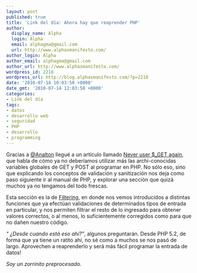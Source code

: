 ```yaml
---
layout: post
published: true
title: 'Link del día: Ahora hay que reaprender PHP'
author:
  display_name: Alpha
  login: Alpha
  email: alphagma@gmail.com
  url: http://www.alphasmanifesto.com/
author_login: Alpha
author_email: alphagma@gmail.com
author_url: http://www.alphasmanifesto.com/
wordpress_id: 2218
wordpress_url: http://blog.alphasmanifesto.com/?p=2218
date: '2010-07-14 10:03:50 +0000'
date_gmt: '2010-07-14 12:03:50 +0000'
categories:
- Link del día
tags:
- datos
- desarrollo web
- seguridad
- PHP
- desarrollo
- programming
---
```


Gracias a [@Analton](https://twitter.com/Analton) llegué a un artículo llamado [Never user $_GET again](http://www.phparch.com/2010/07/08/never-use-_get-again/), que habla de cómo ya no deberíamos utilizar más las archi-conocidas variables globales de GET y POST al programar en PHP. No sólo eso, sino que explicando los conceptos de validación y sanitización nos deja como paso siguiente ir al manual de PHP, y explorar una sección que quizá muchos ya no tengamos del todo frescas.

Esta sección es la de [Filtering](http://www.php.net/manual/en/book.filter.php), en donde nos vemos introducidos a distintas funciones que ya efectúan validaciones de determinados tipos de entrada en particular, y nos permiten filtrar el resto de lo ingresado para obtener valores correctos, o al menos, lo suficientemente corregidos como para que no dañen nuestro código.

_" ¿Desde cuando está eso ahí?"_, algunos preguntarán. Desde PHP 5.2, de forma que ya tiene un ratito ahí, no sé como a muchos se nos pasó de largo. Aprovechen a reaprenderlo y será más fácil programar la entrada de datos!

_Soy un zorrinito preprocesado._
